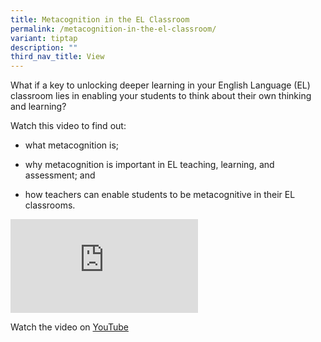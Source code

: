 ```yaml
---
title: Metacognition in the EL Classroom
permalink: /metacognition-in-the-el-classroom/
variant: tiptap
description: ""
third_nav_title: View
---
```

<p>What if a key to unlocking deeper learning in your English Language (EL)
classroom lies in enabling your students to think about their own thinking
and learning?</p>
<p></p>
<p>Watch this video to find out:</p>
<ul data-tight="true" class="tight">
<li>
<p>what metacognition is;</p>
</li>
<li>
<p>why metacognition is important in EL teaching, learning, and assessment;
and</p>
</li>
<li>
<p>how teachers can enable students to be metacognitive in their EL classrooms.</p>
</li>
</ul>
<div class="iframe-wrapper">
<iframe allowfullscreen="true" frameborder="0" src="https://www.youtube.com/embed/cLUlBhcZ5eo?si=bGwgHcwkrHdmdDTV"></iframe>
</div>
<p>Watch the video on <a href="https://www.youtube.com/watch?v=cLUlBhcZ5eo" rel="noopener nofollow" target="_blank">YouTube</a>
</p>
<p></p>